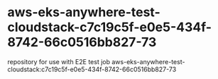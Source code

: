 # aws-eks-anywhere-test-cloudstack-c7c19c5f-e0e5-434f-8742-66c0516bb827-73
repository for use with E2E test job aws-eks-anywhere-test-cloudstack:c7c19c5f-e0e5-434f-8742-66c0516bb827-73
